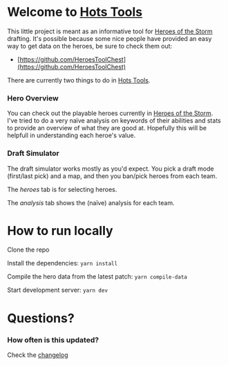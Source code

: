 # Welcome to [Hots Tools](https://benjabobs.github.io/HotsTools)

This little project is meant as an informative tool for [Heroes of the Storm](https://heroesofthestorm.com/en-us/) drafting.
It's possible because some nice people have provided an easy way to get data on the heroes, be sure to check them out:

- [https://github.com/HeroesToolChest](https://github.com/HeroesToolChest)

There are currently two things to do in [Hots Tools](https://benjabobs.github.io/HotsTools).

### Hero Overview

You can check out the playable heroes currently in [Heroes of the Storm](https://heroesofthestorm.com/en-us/).
I've tried to do a very naïve analysis on keywords of their abilities and stats to provide an overview of what they are good at.
Hopefully this will be helpfull in understanding each heroe's value.

### Draft Simulator

The draft simulator works mostly as you'd expect.
You pick a draft mode (first/last pick) and a map, and then you ban/pick heroes from each team.

The _heroes_ tab is for selecting heroes.

The _analysis_ tab shows the (naïve) analysis for each team.

# How to run locally

Clone the repo

Install the dependencies: `yarn install`

Compile the hero data from the latest patch: `yarn compile-data`

Start development server: `yarn dev`

# Questions?

### How often is this updated?

Check the [changelog](/HotsTools/changelog)
